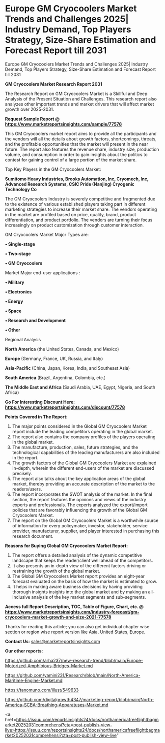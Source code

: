 # Europe GM Cryocoolers Market Trends and Challenges 2025| Industry Demand, Top Players Strategy, Size-Share Estimation and Forecast Report till 2031
Europe GM Cryocoolers Market Trends and Challenges 2025| Industry Demand, Top Players Strategy, Size-Share Estimation and Forecast Report till 2031

<strong>GM Cryocoolers Market Research Report 2031</strong>

The Research Report on GM Cryocoolers Market is a Skillful and Deep Analysis of the Present Situation and Challenges. This research report also analyzes other important trends and market drivers that will affect market growth over 2025-2031.

<strong>Request Sample Report @ <a href=https://www.marketreportsinsights.com/sample/77578>https://www.marketreportsinsights.com/sample/77578</a></strong>

This GM Cryocoolers market report aims to provide all the participants and the vendors will all the details about growth factors, shortcomings, threats, and the profitable opportunities that the market will present in the near future. The report also features the revenue share, industry size, production volume, and consumption in order to gain insights about the politics to contest for gaining control of a large portion of the market share.

Top Key Players in the GM Cryocoolers Market:

<strong>Sumitomo Heavy Industries, Brooks Automation, Inc, Cryomech, Inc, Advanced Research Systems, CSIC Pride (Nanjing) Cryogenic Technology Co</strong>

The GM Cryocoolers Industry is severely competitive and fragmented due to the existence of various established players taking part in different marketing strategies to increase their market share. The vendors operating in the market are profiled based on price, quality, brand, product differentiation, and product portfolio. The vendors are turning their focus increasingly on product customization through customer interaction.

GM Cryocoolers Market Major Types are:

<strong>• Single-stage

• Two-stage

• GM Cryocoolers</strong>

Market Major end-user applications :

<strong>• Military

• Electronics

• Energy

• Space

• Research and Development

• Other</strong>

Regional Analysis

</u><strong><b>North America</b></strong> (the United States, Canada, and Mexico)

<strong><b>Europe </b></strong>(Germany, France, UK, Russia, and Italy)

<strong><b>Asia-Pacific</b></strong> (China, Japan, Korea, India, and Southeast Asia)

<strong><b>South America</b></strong> (Brazil, Argentina, Colombia, etc.)

<strong><b>The Middle East and Africa</b></strong> (Saudi Arabia, UAE, Egypt, Nigeria, and South Africa)

<strong>Go For Interesting Discount Here: <a href=https://www.marketreportsinsights.com/discount/77578>https://www.marketreportsinsights.com/discount/77578</a></strong>

<strong>Points Covered in The Report:</strong>
<ol>
  <li>The major points considered in the Global GM Cryocoolers Market report include the leading competitors operating in the global market.</li>
  <li>The report also contains the company profiles of the players operating in the global market.</li>
  <li>The manufacture, production, sales, future strategies, and the technological capabilities of the leading manufacturers are also included in the report.</li>
  <li>The growth factors of the Global GM Cryocoolers Market are explained in-depth, wherein the different end-users of the market are discussed precisely.</li>
  <li>The report also talks about the key application areas of the global market, thereby providing an accurate description of the market to the readers/users.</li>
  <li>The report incorporates the SWOT analysis of the market. In the final section, the report features the opinions and views of the industry experts and professionals. The experts analyzed the export/import policies that are favorably influencing the growth of the Global GM Cryocoolers Market.</li>
  <li>The report on the Global GM Cryocoolers Market is a worthwhile source of information for every policymaker, investor, stakeholder, service provider, manufacturer, supplier, and player interested in purchasing this research document.</li>
</ol>
<strong>Reasons for Buying Global GM Cryocoolers Market Report:</strong>

<ol>
  <li>The report offers a detailed analysis of the dynamic competitive landscape that keeps the reader/client well ahead of the competitors.</li>
  <li>It also presents an in-depth view of the different factors driving or restraining the growth of the global market.</li>
  <li>The Global GM Cryocoolers Market report provides an eight-year forecast evaluated on the basis of how the market is estimated to grow.</li>
  <li>It helps in making aware business decisions by having providing thorough insights insights into the global market and by making an all-inclusive analysis of the key market segments and sub-segments.</li>
</ol>
<strong>Access full Report Description, TOC, Table of Figure, Chart, etc. @ <a href=https://www.marketreportsinsights.com/industry-forecast/gm-cryocoolers-market-growth-and-size-2021-77578>https://www.marketreportsinsights.com/industry-forecast/gm-cryocoolers-market-growth-and-size-2021-77578</a></strong>


Thanks for reading this article; you can also get individual chapter wise section or region wise report version like Asia, United States, Europe.

<strong>Contact Us:</strong>
sales@marketreportsinsights.com

<strong>Our other reports:</strong>

<a href=https://github.com/arha237/new-research-trend/blob/main/Europe-Motorized-Amphibious-Bridges-Market.md>https://github.com/arha237/new-research-trend/blob/main/Europe-Motorized-Amphibious-Bridges-Market.md</a>

<a href=https://github.com/yamini231/Research/blob/main/North-America-Maritime-Engine-Market.md>https://github.com/yamini231/Research/blob/main/North-America-Maritime-Engine-Market.md</a>

<a href=https://tanomuno.com/illust/549633>https://tanomuno.com/illust/549633</a>

<a href=https://github.com/digitalgrowth4347/marketing-report/blob/main/North-America-SCBA-Breathing-Apparatuses-Market.md>https://github.com/digitalgrowth4347/marketing-report/blob/main/North-America-SCBA-Breathing-Apparatuses-Market.md</a>

<a href=https://issuu.com/reportsinsights24/docs/northamericafreeflightbagmarket20252031comprehensi?cta=post-publish-view-live>https://issuu.com/reportsinsights24/docs/northamericafreeflightbagmarket20252031comprehensi?cta=post-publish-view-live</a>"

